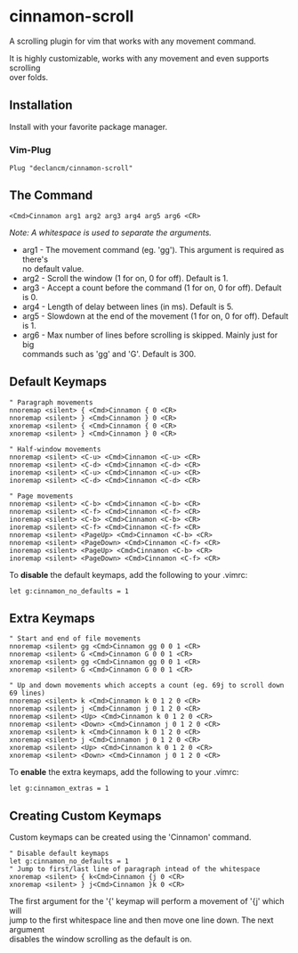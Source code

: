 # cinnamon-scroll

A scrolling plugin for vim that works with any movement command.

It is highly customizable, works with any movement and even supports scrolling\
over folds.

## Installation

Install with your favorite package manager.

### Vim-Plug

```vim
Plug "declancm/cinnamon-scroll"
```

## The Command

```vim
<Cmd>Cinnamon arg1 arg2 arg3 arg4 arg5 arg6 <CR>
```

_Note: A whitespace is used to separate the arguments._

* arg1 - The movement command (eg. 'gg'). This argument is required as there's\
  no default value.
* arg2 - Scroll the window (1 for on, 0 for off). Default is 1.
* arg3 - Accept a count before the command (1 for on, 0 for off). Default is 0.
* arg4 - Length of delay between lines (in ms). Default is 5.
* arg5 - Slowdown at the end of the movement (1 for on, 0 for off). Default is 1.
* arg6 - Max number of lines before scrolling is skipped. Mainly just for big\
  commands such as 'gg' and 'G'. Default is 300.

## Default Keymaps

```vim
" Paragraph movements
nnoremap <silent> { <Cmd>Cinnamon { 0 <CR>
nnoremap <silent> } <Cmd>Cinnamon } 0 <CR>
xnoremap <silent> { <Cmd>Cinnamon { 0 <CR>
xnoremap <silent> } <Cmd>Cinnamon } 0 <CR>

" Half-window movements
nnoremap <silent> <C-u> <Cmd>Cinnamon <C-u> <CR>
nnoremap <silent> <C-d> <Cmd>Cinnamon <C-d> <CR>
inoremap <silent> <C-u> <Cmd>Cinnamon <C-u> <CR>
inoremap <silent> <C-d> <Cmd>Cinnamon <C-d> <CR>

" Page movements
nnoremap <silent> <C-b> <Cmd>Cinnamon <C-b> <CR>
nnoremap <silent> <C-f> <Cmd>Cinnamon <C-f> <CR>
inoremap <silent> <C-b> <Cmd>Cinnamon <C-b> <CR>
inoremap <silent> <C-f> <Cmd>Cinnamon <C-f> <CR>
nnoremap <silent> <PageUp> <Cmd>Cinnamon <C-b> <CR>
nnoremap <silent> <PageDown> <Cmd>Cinnamon <C-f> <CR>
inoremap <silent> <PageUp> <Cmd>Cinnamon <C-b> <CR>
inoremap <silent> <PageDown> <Cmd>Cinnamon <C-f> <CR>
```

To **disable** the default keymaps, add the following to your .vimrc:

```vim
let g:cinnamon_no_defaults = 1
```

## Extra Keymaps

```vim
" Start and end of file movements
nnoremap <silent> gg <Cmd>Cinnamon gg 0 0 1 <CR>
nnoremap <silent> G <Cmd>Cinnamon G 0 0 1 <CR>
xnoremap <silent> gg <Cmd>Cinnamon gg 0 0 1 <CR>
xnoremap <silent> G <Cmd>Cinnamon G 0 0 1 <CR>

" Up and down movements which accepts a count (eg. 69j to scroll down 69 lines)
nnoremap <silent> k <Cmd>Cinnamon k 0 1 2 0 <CR>
nnoremap <silent> j <Cmd>Cinnamon j 0 1 2 0 <CR>
nnoremap <silent> <Up> <Cmd>Cinnamon k 0 1 2 0 <CR>
nnoremap <silent> <Down> <Cmd>Cinnamon j 0 1 2 0 <CR>
xnoremap <silent> k <Cmd>Cinnamon k 0 1 2 0 <CR>
xnoremap <silent> j <Cmd>Cinnamon j 0 1 2 0 <CR>
xnoremap <silent> <Up> <Cmd>Cinnamon k 0 1 2 0 <CR>
xnoremap <silent> <Down> <Cmd>Cinnamon j 0 1 2 0 <CR>
```

To **enable** the extra keymaps, add the following to your .vimrc:

```vim
let g:cinnamon_extras = 1
```

## Creating Custom Keymaps

Custom keymaps can be created using the 'Cinnamon' command.

```vim
" Disable default keymaps
let g:cinnamon_no_defaults = 1
" Jump to first/last line of paragraph intead of the whitespace
xnoremap <silent> { k<Cmd>Cinnamon {j 0 <CR>
xnoremap <silent> } j<Cmd>Cinnamon }k 0 <CR>
```

The first argument for the '{' keymap will perform a movement of '{j' which will\
jump to the first whitespace line and then move one line down. The next argument\
disables the window scrolling as the default is on.
